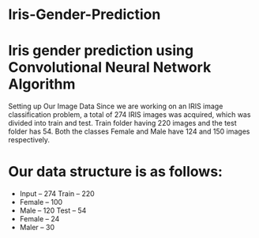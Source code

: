 # Iris-Gender-Prediction
# Iris gender prediction using Convolutional Neural Network Algorithm 
Setting up Our Image Data
Since we are working on an IRIS image classification problem, a total of 274 IRIS images was acquired, which was divided into train and test. Train folder having 220 images and the test folder has 54. Both the classes Female and Male have 124 and 150 images respectively.

# Our data structure is as follows:
*	Input – 274
  Train – 220
  * Female – 100
  * Male – 120
  Test – 54
  * Female – 24
  * Maler – 30
